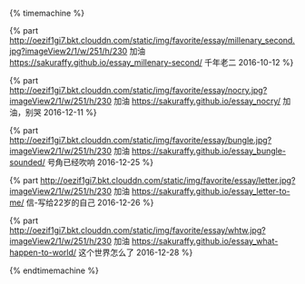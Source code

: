 ﻿---
commmet: true
---
  
{% timemachine %}

{% part http://oezif1gi7.bkt.clouddn.com/static/img/favorite/essay/millenary_second.jpg?imageView2/1/w/251/h/230 加油 https://sakuraffy.github.io/essay_millenary-second/ 千年老二 2016-10-12 %}

{% part http://oezif1gi7.bkt.clouddn.com/static/img/favorite/essay/nocry.jpg?imageView2/1/w/251/h/230 加油 https://sakuraffy.github.io/essay_nocry/ 加油，别哭 2016-12-11 %}

{% part http://oezif1gi7.bkt.clouddn.com/static/img/favorite/essay/bungle.jpg?imageView2/1/w/251/h/230 加油 https://sakuraffy.github.io/essay_bungle-sounded/ 号角已经吹响 2016-12-25 %}

{% part http://oezif1gi7.bkt.clouddn.com/static/img/favorite/essay/letter.jpg?imageView2/1/w/251/h/230 加油 https://sakuraffy.github.io/essay_letter-to-me/ 信-写给22岁的自己 2016-12-26 %}

{% part http://oezif1gi7.bkt.clouddn.com/static/img/favorite/essay/whtw.jpg?imageView2/1/w/251/h/230 加油 https://sakuraffy.github.io/essay_what-happen-to-world/ 这个世界怎么了 2016-12-28 %}

{% endtimemachine %}

